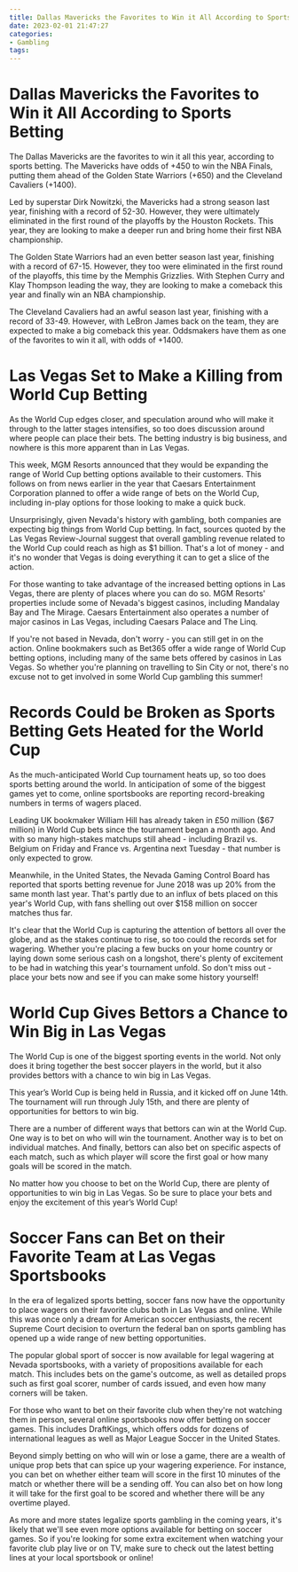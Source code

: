 ```yaml
---
title: Dallas Mavericks the Favorites to Win it All According to Sports Betting
date: 2023-02-01 21:47:27
categories:
- Gambling
tags:
---
```



#  Dallas Mavericks the Favorites to Win it All According to Sports Betting
<!-- Begin PlaceHolders -->

The Dallas Mavericks are the favorites to win it all this year, according to sports betting. The Mavericks have odds of +450 to win the NBA Finals, putting them ahead of the Golden State Warriors (+650) and the Cleveland Cavaliers (+1400).

Led by superstar Dirk Nowitzki, the Mavericks had a strong season last year, finishing with a record of 52-30. However, they were ultimately eliminated in the first round of the playoffs by the Houston Rockets. This year, they are looking to make a deeper run and bring home their first NBA championship.

The Golden State Warriors had an even better season last year, finishing with a record of 67-15. However, they too were eliminated in the first round of the playoffs, this time by the Memphis Grizzlies. With Stephen Curry and Klay Thompson leading the way, they are looking to make a comeback this year and finally win an NBA championship.

The Cleveland Cavaliers had an awful season last year, finishing with a record of 33-49. However, with LeBron James back on the team, they are expected to make a big comeback this year. Oddsmakers have them as one of the favorites to win it all, with odds of +1400.

#  Las Vegas Set to Make a Killing from World Cup Betting

As the World Cup edges closer, and speculation around who will make it through to the latter stages intensifies, so too does discussion around where people can place their bets. The betting industry is big business, and nowhere is this more apparent than in Las Vegas.

This week, MGM Resorts announced that they would be expanding the range of World Cup betting options available to their customers. This follows on from news earlier in the year that Caesars Entertainment Corporation planned to offer a wide range of bets on the World Cup, including in-play options for those looking to make a quick buck.

Unsurprisingly, given Nevada's history with gambling, both companies are expecting big things from World Cup betting. In fact, sources quoted by the Las Vegas Review-Journal suggest that overall gambling revenue related to the World Cup could reach as high as $1 billion. That's a lot of money - and it's no wonder that Vegas is doing everything it can to get a slice of the action.

For those wanting to take advantage of the increased betting options in Las Vegas, there are plenty of places where you can do so. MGM Resorts' properties include some of Nevada's biggest casinos, including Mandalay Bay and The Mirage. Caesars Entertainment also operates a number of major casinos in Las Vegas, including Caesars Palace and The Linq.

If you're not based in Nevada, don't worry - you can still get in on the action. Online bookmakers such as Bet365 offer a wide range of World Cup betting options, including many of the same bets offered by casinos in Las Vegas. So whether you're planning on travelling to Sin City or not, there's no excuse not to get involved in some World Cup gambling this summer!

#  Records Could be Broken as Sports Betting Gets Heated for the World Cup

As the much-anticipated World Cup tournament heats up, so too does sports betting around the world. In anticipation of some of the biggest games yet to come, online sportsbooks are reporting record-breaking numbers in terms of wagers placed.

Leading UK bookmaker William Hill has already taken in £50 million ($67 million) in World Cup bets since the tournament began a month ago. And with so many high-stakes matchups still ahead - including Brazil vs. Belgium on Friday and France vs. Argentina next Tuesday - that number is only expected to grow.

Meanwhile, in the United States, the Nevada Gaming Control Board has reported that sports betting revenue for June 2018 was up 20% from the same month last year. That's partly due to an influx of bets placed on this year's World Cup, with fans shelling out over $158 million on soccer matches thus far.

It's clear that the World Cup is capturing the attention of bettors all over the globe, and as the stakes continue to rise, so too could the records set for wagering. Whether you're placing a few bucks on your home country or laying down some serious cash on a longshot, there's plenty of excitement to be had in watching this year's tournament unfold. So don't miss out - place your bets now and see if you can make some history yourself!

#  World Cup Gives Bettors a Chance to Win Big in Las Vegas

The World Cup is one of the biggest sporting events in the world. Not only does it bring together the best soccer players in the world, but it also provides bettors with a chance to win big in Las Vegas.

This year’s World Cup is being held in Russia, and it kicked off on June 14th. The tournament will run through July 15th, and there are plenty of opportunities for bettors to win big.

There are a number of different ways that bettors can win at the World Cup. One way is to bet on who will win the tournament. Another way is to bet on individual matches. And finally, bettors can also bet on specific aspects of each match, such as which player will score the first goal or how many goals will be scored in the match.

No matter how you choose to bet on the World Cup, there are plenty of opportunities to win big in Las Vegas. So be sure to place your bets and enjoy the excitement of this year’s World Cup!

#  Soccer Fans can Bet on their Favorite Team at Las Vegas Sportsbooks

In the era of legalized sports betting, soccer fans now have the opportunity to place wagers on their favorite clubs both in Las Vegas and online. While this was once only a dream for American soccer enthusiasts, the recent Supreme Court decision to overturn the federal ban on sports gambling has opened up a wide range of new betting opportunities.

The popular global sport of soccer is now available for legal wagering at Nevada sportsbooks, with a variety of propositions available for each match. This includes bets on the game's outcome, as well as detailed props such as first goal scorer, number of cards issued, and even how many corners will be taken.

For those who want to bet on their favorite club when they're not watching them in person, several online sportsbooks now offer betting on soccer games. This includes DraftKings, which offers odds for dozens of international leagues as well as Major League Soccer in the United States.

Beyond simply betting on who will win or lose a game, there are a wealth of unique prop bets that can spice up your wagering experience. For instance, you can bet on whether either team will score in the first 10 minutes of the match or whether there will be a sending off. You can also bet on how long it will take for the first goal to be scored and whether there will be any overtime played.

As more and more states legalize sports gambling in the coming years, it's likely that we'll see even more options available for betting on soccer games. So if you're looking for some extra excitement when watching your favorite club play live or on TV, make sure to check out the latest betting lines at your local sportsbook or online!